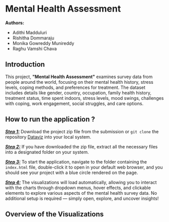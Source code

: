 
# Mental Health Assessment

**Authors:**  
- Adithi Madduluri  
- Rishitha Dommaraju  
- Monika Gowreddy Munireddy  
- Raghu Vamshi Chava

## Introduction 
This project, **"Mental Health Assessment"** examines survey data from people around the world, focusing on their mental health history, stress levels, coping methods, and preferences for treatment. The dataset includes details like gender, country, occupation, family health history, treatment status, time spent indoors, stress levels, mood swings, challenges with coping, work engagement, social struggles, and care options.

## How to run the application ?

<ins> **_Step 1:_**</ins>  Download the project zip file from the submission or `git clone` the repository [Dataviz](https://github.com/Adi-113/Dataviz) into your local system.

<ins> **_Step 2:_**</ins>  If you have downloaded the zip file, extract all the necessary files into a designated folder on your system.

<ins> **_Step 3:_**</ins>  To start the application, navigate to the folder containing the `index.html` file, double-click it to open in your default web browser, and you should see your project with a blue circle rendered on the page.

<ins> **_Step 4:_**</ins>  The visualizations will load automatically, allowing you to interact with the charts through dropdown menus, hover effects, and clickable elements to explore various aspects of the mental health survey data. No additional setup is required — simply open, explore, and uncover insights!

## Overview of the Visualizations



<!--stackedit_data:
eyJoaXN0b3J5IjpbNjMzMzk4NzU5LC00Mjc5MzYwNzldfQ==
-->
